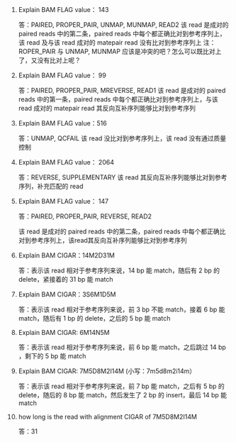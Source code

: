 1. Explain BAM FLAG value： 143

    答：PAIRED, PROPER_PAIR, UNMAP, MUNMAP, READ2
该 read 是成对的 paired reads 中的第二条，paired reads 中每个都正确比对到参考序列上，该 read 及与该 read 成对的 matepair read 没有比对到参考序列上
注：ROPER_PAIR 与 UNMAP, MUNMAP 应该是冲突的吧？怎么可以既比对上了，又没有比对上呢？


2. Explain BAM FLAG value： 99

    答：PAIRED, PROPER_PAIR, MREVERSE, READ1
	该 read 是成对的 paired reads 中的第一条，paired reads 中每个都正确比对到参考序列上，与该 read 成对的 matepair read 其反向互补序列能够比对到参考序列


3. Explain BAM FLAG value：516

    答：UNMAP, QCFAIL
	该 read 没比对到参考序列上，该 read 没有通过质量控制

4. Explain BAM FLAG value： 2064

    答：REVERSE, SUPPLEMENTARY
	该 read 其反向互补序列能够比对到参考序列，补充匹配的 read

5. Explain BAM FLAG value： 147

    答：PAIRED, PROPER_PAIR, REVERSE, READ2

	该 read 是成对的 paired reads 中的第二条，paired reads 中每个都正确比对到参考序列上，该read其反向互补序列能够比对到参考序列

6. Explain BAM CIGAR：14M2D31M

    答：表示该 read 相对于参考序列来说，14 bp 能 match，随后有 2 bp 的 delete，紧接着的 31 bp 能 match

7. Explain BAM CIGAR：3S6M1D5M

    答：表示该 read 相对于参考序列来说，前 3 bp 不能 match，接着 6 bp 能 match，随后有 1 bp 的 delete，之后的 5 bp 能 match

8. Explain BAM CIGAR: 6M14N5M

    答：表示该 read 相对于参考序列来说，前 6 bp 能 match，之后跳过 14 bp ，剩下的 5 bp 能 match

9. Explain BAM CIGAR: 7M5D8M2I14M  (小写：7m5d8m2i14m）

    答：表示该 read 相对于参考序列来说，前 7 bp 能 match，之后有 5 bp 的 delete，随后的 8 bp 能 match，然后发生了 2 bp 的 insert，最后 14 bp 能 match

10. how long is the read with alignment CIGAR of 7M5D8M2I14M

    答：31
